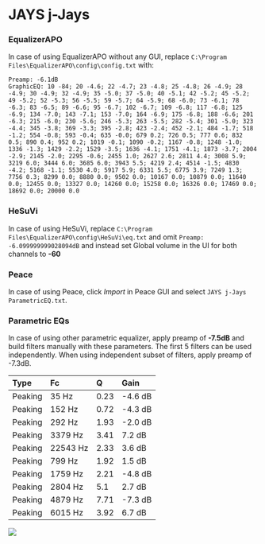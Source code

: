 # JAYS j-Jays

### EqualizerAPO
In case of using EqualizerAPO without any GUI, replace `C:\Program Files\EqualizerAPO\config\config.txt`
with:
```
Preamp: -6.1dB
GraphicEQ: 10 -84; 20 -4.6; 22 -4.7; 23 -4.8; 25 -4.8; 26 -4.9; 28 -4.9; 30 -4.9; 32 -4.9; 35 -5.0; 37 -5.0; 40 -5.1; 42 -5.2; 45 -5.2; 49 -5.2; 52 -5.3; 56 -5.5; 59 -5.7; 64 -5.9; 68 -6.0; 73 -6.1; 78 -6.3; 83 -6.5; 89 -6.6; 95 -6.7; 102 -6.7; 109 -6.8; 117 -6.8; 125 -6.9; 134 -7.0; 143 -7.1; 153 -7.0; 164 -6.9; 175 -6.8; 188 -6.6; 201 -6.3; 215 -6.0; 230 -5.6; 246 -5.3; 263 -5.5; 282 -5.4; 301 -5.0; 323 -4.4; 345 -3.8; 369 -3.3; 395 -2.8; 423 -2.4; 452 -2.1; 484 -1.7; 518 -1.2; 554 -0.8; 593 -0.4; 635 -0.0; 679 0.2; 726 0.5; 777 0.6; 832 0.5; 890 0.4; 952 0.2; 1019 -0.1; 1090 -0.2; 1167 -0.8; 1248 -1.0; 1336 -1.3; 1429 -2.2; 1529 -3.5; 1636 -4.1; 1751 -4.1; 1873 -3.7; 2004 -2.9; 2145 -2.0; 2295 -0.6; 2455 1.0; 2627 2.6; 2811 4.4; 3008 5.9; 3219 6.0; 3444 6.0; 3685 6.0; 3943 5.5; 4219 2.4; 4514 -1.5; 4830 -4.2; 5168 -1.1; 5530 4.0; 5917 5.9; 6331 5.5; 6775 3.9; 7249 1.3; 7756 0.3; 8299 0.0; 8880 0.0; 9502 0.0; 10167 0.0; 10879 0.0; 11640 0.0; 12455 0.0; 13327 0.0; 14260 0.0; 15258 0.0; 16326 0.0; 17469 0.0; 18692 0.0; 20000 0.0
```

### HeSuVi
In case of using HeSuVi, replace `C:\Program Files\EqualizerAPO\config\HeSuVi\eq.txt` and omit `Preamp:
-6.099999999028094dB` and instead set Global volume in the UI for both channels to **-60**

### Peace
In case of using Peace, click *Import* in Peace GUI and select `JAYS j-Jays ParametricEQ.txt`.

### Parametric EQs
In case of using other parametric equalizer, apply preamp of **-7.5dB** and build filters manually
with these parameters. The first 5 filters can be used independently.
When using independent subset of filters, apply preamp of -7.3dB.

| Type    | Fc       |    Q | Gain    |
|:--------|:---------|:-----|:--------|
| Peaking | 35 Hz    | 0.23 | -4.6 dB |
| Peaking | 152 Hz   | 0.72 | -4.3 dB |
| Peaking | 292 Hz   | 1.93 | -2.0 dB |
| Peaking | 3379 Hz  | 3.41 | 7.2 dB  |
| Peaking | 22543 Hz | 2.33 | 3.6 dB  |
| Peaking | 799 Hz   | 1.92 | 1.5 dB  |
| Peaking | 1759 Hz  | 2.21 | -4.8 dB |
| Peaking | 2804 Hz  | 5.1  | 2.7 dB  |
| Peaking | 4879 Hz  | 7.71 | -7.3 dB |
| Peaking | 6015 Hz  | 3.92 | 6.7 dB  |

![](https://raw.githubusercontent.com/jaakkopasanen/AutoEq/master/results/headphonecom/sbaf-serious/JAYS%20j-Jays/JAYS%20j-Jays.png)